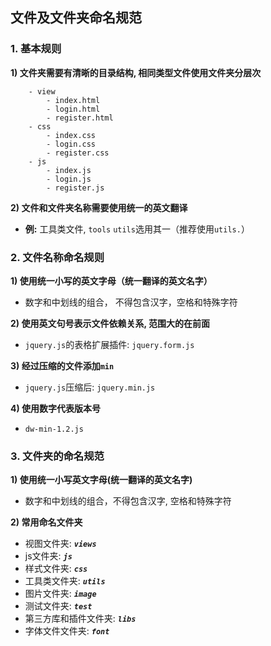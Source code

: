 ## 文件及文件夹命名规范

### **1. 基本规则**

**1) 文件夹需要有清晰的目录结构, 相同类型文件使用文件夹分层次**

```
    - view
        - index.html
        - login.html
        - register.html
    - css
        - index.css
        - login.css
        - register.css
    - js
        - index.js
        - login.js
        - register.js
```
        
        
**2) 文件和文件夹名称需要使用统一的英文翻译**

- **例:** 工具类文件, `tools` `utils`选用其一（推荐使用`utils.`）






### **2. 文件名称命名规则**

**1) 使用统一小写的英文字母（统一翻译的英文名字）**

- 数字和中划线的组合， 不得包含汉字，空格和特殊字符

**2) 使用英文句号表示文件依赖关系, 范围大的在前面**

- `jquery.js`的表格扩展插件: `jquery.form.js`

**3) 经过压缩的文件添加`min`**

- `jquery.js`压缩后: `jquery.min.js`

**4) 使用数字代表版本号**

- `dw-min-1.2.js`



### **3. 文件夹的命名规范**
**1) 使用统一小写英文字母(统一翻译的英文名字)**

- 数字和中划线的组合，不得包含汉字, 空格和特殊字符

**2) 常用命名文件夹**

- 视图文件夹: ***`views`***
- js文件夹: ***`js`***
- 样式文件夹: ***`css`***
- 工具类文件夹: ***`utils`***
- 图片文件夹: ***`image`***
- 测试文件夹: ***`test`***
- 第三方库和插件文件夹: ***`libs`***
- 字体文件文件夹:  ***`font`***











